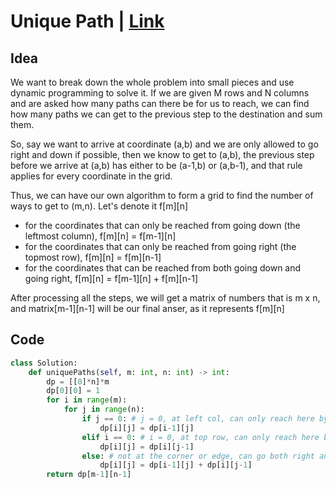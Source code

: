 # Unique Path | [Link](https://leetcode.com/problems/unique-paths/)
## Idea
  We want to break down the whole problem into small pieces and use dynamic programming to solve it. If we are given M rows and N columns and are asked how many paths can there be for us to reach, we can find how many paths we can get to the previous step to the destination and sum them. 
  
  So, say we want to arrive at coordinate (a,b) and we are only allowed to go right and down if possible, then we know to get to (a,b), the previous step before we
  arrive at (a,b) has either to be (a-1,b) or (a,b-1), and that rule applies for every coordinate in the grid.  
  
  Thus, we can have our own algorithm to form a grid to find the number of ways to get to (m,n). Let's denote it f[m][n]
  - for the coordinates that can only be reached from going down (the leftmost column), f[m][n] = f[m-1][n]
  - for the coordinates that can only be reached from going right (the topmost row), f[m][n] = f[m][n-1]
  - for the coordinates that can be reached from both going down and going right, f[m][n] = f[m-1][n] + f[m][n-1]  
  
  After processing all the steps, we will get a matrix of numbers that is m x n, and matrix[m-1][n-1] will be our final anser, as it represents f[m][n]
## Code
```python
class Solution:
    def uniquePaths(self, m: int, n: int) -> int:
        dp = [[0]*n]*m
        dp[0][0] = 1
        for i in range(m):
            for j in range(n):
                if j == 0: # j = 0, at left col, can only reach here by go down
                    dp[i][j] = dp[i-1][j]
                elif i == 0: # i = 0, at top row, can only reach here by go right
                    dp[i][j] = dp[i][j-1]
                else: # not at the corner or edge, can go both right and down
                    dp[i][j] = dp[i-1][j] + dp[i][j-1]
        return dp[m-1][n-1]
```
